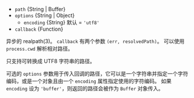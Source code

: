 <!-- YAML
added: v0.1.31
-->

* `path` {String | Buffer}
* `options` {String | Object}
  * `encoding` {String} 默认 = `'utf8'`
* `callback` {Function}

异步的 realpath(3)。
`callback` 有两个参数 `(err, resolvedPath)`。
可以使用 `process.cwd` 解析相对路径。

只支持可转换成 UTF8 字符串的路径。

可选的 `options` 参数用于传入回调的路径，它可以是一个字符串并指定一个字符编码，或是一个对象且由一个 `encoding` 属性指定使用的字符编码。
如果 `encoding` 设为 `'buffer'`，则返回的路径会被作为 `Buffer` 对象传入。

